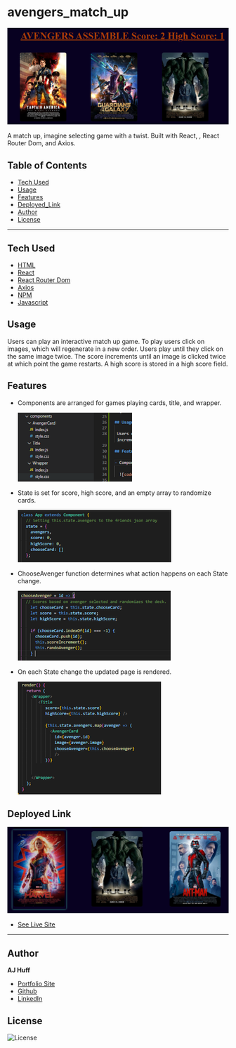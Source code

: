 # avengers_match_up
  ![Avengers](public/assets/Avengers.PNG)

A match up, imagine selecting game with a twist. Built with React, , React Router Dom, and Axios.

## Table of Contents

* [Tech Used](#tech_used)
* [Usage](#usage)
* [Features](#features)
* [Deployed_Link](#deployed_link)
* [Author](#author)
* [License](#license)

----

## Tech Used

* [HTML](https://developer.mozilla.org/en-US/docs/Web/HTML)
* [React](https://reactjs.org/)
* [React Router Dom](https://reactrouter.com/web/guides/quick-start)
* [Axios](https://www.npmjs.com/package/axios)
* [NPM](https://www.npmjs.com/)
* [Javascript](https://developer.mozilla.org/en-US/docs/Web/JavaScript)

## Usage
 
 Users can play an interactive match up game. To play users click on images, which will regenerate in a new order. Users play until they click on the same image twice. The score increments until an image is clicked twice at which point the game restarts. A high score is stored in a high score field. 

## Features

- Components are arranged for games playing cards, title, and wrapper.

  ![components](public/assets/comp.PNG)

- State is set for score, high score, and an empty array to randomize cards.

  ![state](public/assets/state.PNG)

- ChooseAvenger function determines what action happens on each State change.

  ![choose](public/assets/choose.PNG)

- On each State change the updated page is rendered.

  ![render](public/assets/render.PNG)


## Deployed Link

  ![Avengers2](public/assets/Avengers2.PNG)

* [See Live Site](https://ajhuff7.github.io/avengers_match_up/)

---

## Author

**AJ Huff** 

- [Portfolio Site](https://ajhuff7.github.io/portfolio-b/)
- [Github](https://github.com/ajhuff7)
- [LinkedIn](https://www.linkedin.com/in/aj-huff-7696b14b/)



## License

![License](https://img.shields.io/badge/License-MIT-brightgreen) 